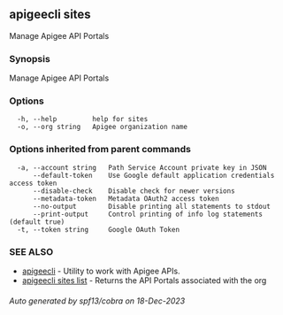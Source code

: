 ## apigeecli sites

Manage Apigee API Portals

### Synopsis

Manage Apigee API Portals

### Options

```
  -h, --help         help for sites
  -o, --org string   Apigee organization name
```

### Options inherited from parent commands

```
  -a, --account string   Path Service Account private key in JSON
      --default-token    Use Google default application credentials access token
      --disable-check    Disable check for newer versions
      --metadata-token   Metadata OAuth2 access token
      --no-output        Disable printing all statements to stdout
      --print-output     Control printing of info log statements (default true)
  -t, --token string     Google OAuth Token
```

### SEE ALSO

* [apigeecli](apigeecli.md)	 - Utility to work with Apigee APIs.
* [apigeecli sites list](apigeecli_sites_list.md)	 - Returns the API Portals associated with the org

###### Auto generated by spf13/cobra on 18-Dec-2023
